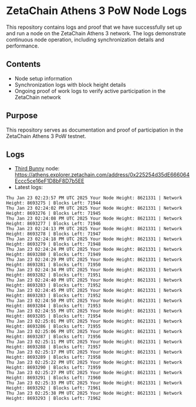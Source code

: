 # ZetaChain Athens 3 PoW Node Logs
This repository contains logs and proof that we have successfully set up and run a node on the ZetaChain Athens 3 network. The logs demonstrate continuous node operation, including synchronization details and performance.

## Contents
- Node setup information
- Synchronization logs with block height details
- Ongoing proof of work logs to verify active participation in the ZetaChain network

## Purpose
This repository serves as documentation and proof of participation in the ZetaChain Athens 3 PoW testnet.

## Logs

- [Third Bunny](https://thirdbunny.xyz/) node: https://athens.explorer.zetachain.com/address/0x225254d35dE666064Eccc5ce16eF1D8bF8D7b5EE
- Latest logs:
```
Thu Jan 23 02:23:57 PM UTC 2025 Your Node Height: 8621331 | Network Height: 8693275 | Blocks Left: 71944
Thu Jan 23 02:24:02 PM UTC 2025 Your Node Height: 8621331 | Network Height: 8693276 | Blocks Left: 71945
Thu Jan 23 02:24:08 PM UTC 2025 Your Node Height: 8621331 | Network Height: 8693277 | Blocks Left: 71946
Thu Jan 23 02:24:13 PM UTC 2025 Your Node Height: 8621331 | Network Height: 8693278 | Blocks Left: 71947
Thu Jan 23 02:24:18 PM UTC 2025 Your Node Height: 8621331 | Network Height: 8693279 | Blocks Left: 71948
Thu Jan 23 02:24:24 PM UTC 2025 Your Node Height: 8621331 | Network Height: 8693280 | Blocks Left: 71949
Thu Jan 23 02:24:29 PM UTC 2025 Your Node Height: 8621331 | Network Height: 8693281 | Blocks Left: 71950
Thu Jan 23 02:24:34 PM UTC 2025 Your Node Height: 8621331 | Network Height: 8693282 | Blocks Left: 71951
Thu Jan 23 02:24:40 PM UTC 2025 Your Node Height: 8621331 | Network Height: 8693283 | Blocks Left: 71952
Thu Jan 23 02:24:45 PM UTC 2025 Your Node Height: 8621331 | Network Height: 8693283 | Blocks Left: 71952
Thu Jan 23 02:24:50 PM UTC 2025 Your Node Height: 8621331 | Network Height: 8693284 | Blocks Left: 71953
Thu Jan 23 02:24:55 PM UTC 2025 Your Node Height: 8621331 | Network Height: 8693285 | Blocks Left: 71954
Thu Jan 23 02:25:01 PM UTC 2025 Your Node Height: 8621331 | Network Height: 8693286 | Blocks Left: 71955
Thu Jan 23 02:25:06 PM UTC 2025 Your Node Height: 8621331 | Network Height: 8693287 | Blocks Left: 71956
Thu Jan 23 02:25:11 PM UTC 2025 Your Node Height: 8621331 | Network Height: 8693288 | Blocks Left: 71957
Thu Jan 23 02:25:17 PM UTC 2025 Your Node Height: 8621331 | Network Height: 8693289 | Blocks Left: 71958
Thu Jan 23 02:25:22 PM UTC 2025 Your Node Height: 8621331 | Network Height: 8693290 | Blocks Left: 71959
Thu Jan 23 02:25:27 PM UTC 2025 Your Node Height: 8621331 | Network Height: 8693291 | Blocks Left: 71960
Thu Jan 23 02:25:33 PM UTC 2025 Your Node Height: 8621331 | Network Height: 8693292 | Blocks Left: 71961
Thu Jan 23 02:25:38 PM UTC 2025 Your Node Height: 8621331 | Network Height: 8693293 | Blocks Left: 71962
```
